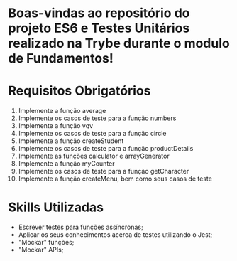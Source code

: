 # Boas-vindas ao repositório do projeto ES6 e Testes Unitários realizado na Trybe durante o modulo de Fundamentos! 

# Requisitos Obrigatórios

<ol>
<li>Implemente a função average</li>
<li>Implemente os casos de teste para a função numbers</li>
<li>Implemente a função vqv</li>
<li>Implemente os casos de teste para a função circle</li>
<li>Implemente a função createStudent</li>
<li>Implemente os casos de teste para a função productDetails</li>
<li>Implemente as funções calculator e arrayGenerator</li>
<li>Implemente a função myCounter</li>
<li>Implemente os casos de teste para a função getCharacter</li>
<li>Implemente a função createMenu, bem como seus casos de teste</li>
</ol>

# Skills Utilizadas

- Escrever testes para funções assíncronas;
- Aplicar os seus conhecimentos acerca de testes utilizando o Jest;
- "Mockar" funções;
- "Mockar" APIs;
